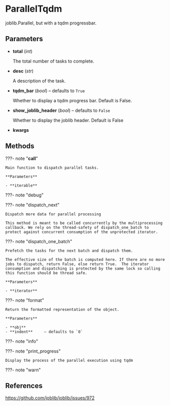 # ParallelTqdm

joblib.Parallel, but with a tqdm progressbar.



## Parameters

- **total** (*int*)

    The total number of tasks to complete.

- **desc** (*str*)

    A description of the task.

- **tqdm_bar** (*bool*) – defaults to `True`

    Whether to display a tqdm progress bar. Default is False.

- **show_joblib_header** (*bool*) – defaults to `False`

    Whether to display the joblib header. Default is False

- **kwargs**




## Methods

???- note "__call__"

    Main function to dispatch parallel tasks.

    **Parameters**

    - **iterable**    
    
???- note "debug"

???- note "dispatch_next"

    Dispatch more data for parallel processing

    This method is meant to be called concurrently by the multiprocessing callback. We rely on the thread-safety of dispatch_one_batch to protect against concurrent consumption of the unprotected iterator.

    
???- note "dispatch_one_batch"

    Prefetch the tasks for the next batch and dispatch them.

    The effective size of the batch is computed here. If there are no more jobs to dispatch, return False, else return True.  The iterator consumption and dispatching is protected by the same lock so calling this function should be thread safe.

    **Parameters**

    - **iterator**    
    
???- note "format"

    Return the formatted representation of the object.

    **Parameters**

    - **obj**    
    - **indent**     – defaults to `0`    
    
???- note "info"

???- note "print_progress"

    Display the process of the parallel execution using tqdm

    
???- note "warn"

## References

https://github.com/joblib/joblib/issues/972

